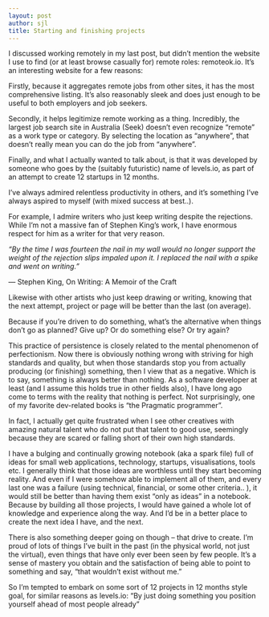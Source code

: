 ```yaml
---
layout: post
author: sjl
title: Starting and finishing projects
---
```


I discussed working remotely in my last post, but didn’t mention the website I use to find (or at least browse casually for) remote roles: remoteok.io. It’s an interesting website for a few reasons:

Firstly, because it aggregates remote jobs from other sites, it has the most comprehensive listing. It’s also reasonably sleek and does just enough to be useful to both employers and job seekers.

Secondly, it helps legitimize remote working as a thing. Incredibly, the largest job search site in Australia (Seek) doesn’t even recognize “remote” as a work type or category. By selecting the location as “anywhere”, that doesn’t really mean you can do the job from “anywhere”.

Finally, and what I actually wanted to talk about, is that it was developed by someone who goes by the (suitably futuristic) name of levels.io, as part of an attempt to create 12 startups in 12 months.

I’ve always admired relentless productivity in others, and it’s something I’ve always aspired to myself (with mixed success at best..).

For example, I admire writers who just keep writing despite the rejections. While I’m not a massive fan of Stephen King’s work, I have enormous respect for him as a writer for that very reason.

*“By the time I was fourteen the nail in my wall would no longer support the weight of the rejection slips impaled upon it. I replaced the nail with a spike and went on writing.”*

― Stephen King, On Writing: A Memoir of the Craft

Likewise with other artists who just keep drawing or writing, knowing that the next attempt, project or page will be better than the last (on average).

Because if you’re driven to do something, what’s the alternative when things don’t go as planned? Give up? Or do something else? Or try again?

This practice of persistence is closely related to the mental phenomenon of perfectionism. Now there is obviously nothing wrong with striving for high standards and quality, but when those standards stop you from actually producing (or finishing) something, then I view that as a negative. Which is to say, something is always better than nothing. As a software developer at least (and I assume this holds true in other fields also), I have long ago come to terms with the reality that nothing is perfect. Not surprisingly, one of my favorite dev-related books is “the Pragmatic programmer”.

In fact, I actually get quite frustrated when I see other creatives with amazing natural talent who do not put that talent to good use, seemingly because they are scared or falling short of their own high standards.

I have a bulging and continually growing notebook (aka a spark file) full of ideas for small web applications, technology, startups, visualisations, tools etc. I generally think that those ideas are worthless until they start becoming reality. And even if I were somehow able to implement all of them, and every last one was a failure (using technical, financial, or some other criteria.. ), it would still be better than having them exist “only as ideas” in a notebook. Because by building all those projects, I would have gained a whole lot of knowledge and experience along the way. And I’d be in a better place to create the next idea I have, and the next.

There is also something deeper going on though – that drive to create. I’m proud of lots of things I’ve built in the past (in the physical world, not just the virtual), even things that have only ever been seen by few people. It’s a sense of mastery you obtain and the satisfaction of being able to point to something and say, “that wouldn’t exist without me.”

So I’m tempted to embark on some sort of 12 projects in 12 months style goal, for similar reasons as levels.io: “By just doing something you position yourself ahead of most people already”